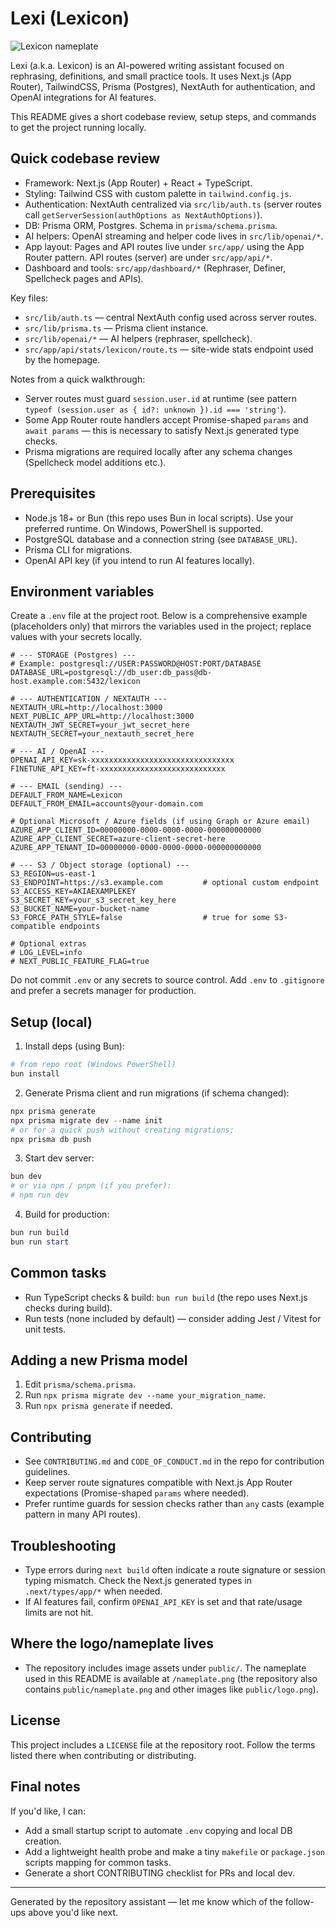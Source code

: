 # Lexi (Lexicon)

![Lexicon nameplate](/nameplate.png)

Lexi (a.k.a. Lexicon) is an AI-powered writing assistant focused on rephrasing, definitions, and small practice tools. It uses Next.js (App Router), TailwindCSS, Prisma (Postgres), NextAuth for authentication, and OpenAI integrations for AI features.

This README gives a short codebase review, setup steps, and commands to get the project running locally.

## Quick codebase review

- Framework: Next.js (App Router) + React + TypeScript.
- Styling: Tailwind CSS with custom palette in `tailwind.config.js`.
- Authentication: NextAuth centralized via `src/lib/auth.ts` (server routes call `getServerSession(authOptions as NextAuthOptions)`).
- DB: Prisma ORM, Postgres. Schema in `prisma/schema.prisma`.
- AI helpers: OpenAI streaming and helper code lives in `src/lib/openai/*`.
- App layout: Pages and API routes live under `src/app/` using the App Router pattern. API routes (server) are under `src/app/api/*`.
- Dashboard and tools: `src/app/dashboard/*` (Rephraser, Definer, Spellcheck pages and APIs).

Key files:

- `src/lib/auth.ts` — central NextAuth config used across server routes.
- `src/lib/prisma.ts` — Prisma client instance.
- `src/lib/openai/*` — AI helpers (rephraser, spellcheck).
- `src/app/api/stats/lexicon/route.ts` — site-wide stats endpoint used by the homepage.

Notes from a quick walkthrough:

- Server routes must guard `session.user.id` at runtime (see pattern `typeof (session.user as { id?: unknown }).id === 'string'`).
- Some App Router route handlers accept Promise-shaped `params` and `await params` — this is necessary to satisfy Next.js generated type checks.
- Prisma migrations are required locally after any schema changes (Spellcheck model additions etc.).

## Prerequisites

- Node.js 18+ or Bun (this repo uses Bun in local scripts). Use your preferred runtime. On Windows, PowerShell is supported.
- PostgreSQL database and a connection string (see `DATABASE_URL`).
- Prisma CLI for migrations.
- OpenAI API key (if you intend to run AI features locally).

## Environment variables

Create a `.env` file at the project root. Below is a comprehensive example (placeholders only) that mirrors the variables used in the project; replace values with your secrets locally.

```properties
# --- STORAGE (Postgres) ---
# Example: postgresql://USER:PASSWORD@HOST:PORT/DATABASE
DATABASE_URL=postgresql://db_user:db_pass@db-host.example.com:5432/lexicon

# --- AUTHENTICATION / NEXTAUTH ---
NEXTAUTH_URL=http://localhost:3000
NEXT_PUBLIC_APP_URL=http://localhost:3000
NEXTAUTH_JWT_SECRET=your_jwt_secret_here
NEXTAUTH_SECRET=your_nextauth_secret_here

# --- AI / OpenAI ---
OPENAI_API_KEY=sk-xxxxxxxxxxxxxxxxxxxxxxxxxxxxxxxx
FINETUNE_API_KEY=ft-xxxxxxxxxxxxxxxxxxxxxxxxxxxx

# --- EMAIL (sending) ---
DEFAULT_FROM_NAME=Lexicon
DEFAULT_FROM_EMAIL=accounts@your-domain.com

# Optional Microsoft / Azure fields (if using Graph or Azure email)
AZURE_APP_CLIENT_ID=00000000-0000-0000-0000-000000000000
AZURE_APP_CLIENT_SECRET=azure-client-secret-here
AZURE_APP_TENANT_ID=00000000-0000-0000-0000-000000000000

# --- S3 / Object storage (optional) ---
S3_REGION=us-east-1
S3_ENDPOINT=https://s3.example.com         # optional custom endpoint
S3_ACCESS_KEY=AKIAEXAMPLEKEY
S3_SECRET_KEY=your_s3_secret_key_here
S3_BUCKET_NAME=your-bucket-name
S3_FORCE_PATH_STYLE=false                  # true for some S3-compatible endpoints

# Optional extras
# LOG_LEVEL=info
# NEXT_PUBLIC_FEATURE_FLAG=true
```

Do not commit `.env` or any secrets to source control. Add `.env` to `.gitignore` and prefer a secrets manager for production.

## Setup (local)

1. Install deps (using Bun):

```powershell
# from repo root (Windows PowerShell)
bun install
```

2. Generate Prisma client and run migrations (if schema changed):

```powershell
npx prisma generate
npx prisma migrate dev --name init
# or for a quick push without creating migrations:
npx prisma db push
```

3. Start dev server:

```powershell
bun dev
# or via npm / pnpm (if you prefer):
# npm run dev
```

4. Build for production:

```powershell
bun run build
bun run start
```

## Common tasks

- Run TypeScript checks & build: `bun run build` (the repo uses Next.js checks during build).
- Run tests (none included by default) — consider adding Jest / Vitest for unit tests.

## Adding a new Prisma model

1. Edit `prisma/schema.prisma`.
2. Run `npx prisma migrate dev --name your_migration_name`.
3. Run `npx prisma generate` if needed.

## Contributing

- See `CONTRIBUTING.md` and `CODE_OF_CONDUCT.md` in the repo for contribution guidelines.
- Keep server route signatures compatible with Next.js App Router expectations (Promise-shaped `params` where needed).
- Prefer runtime guards for session checks rather than `any` casts (example pattern in many API routes).

## Troubleshooting

- Type errors during `next build` often indicate a route signature or session typing mismatch. Check the Next.js generated types in `.next/types/app/*` when needed.
- If AI features fail, confirm `OPENAI_API_KEY` is set and that rate/usage limits are not hit.

## Where the logo/nameplate lives

- The repository includes image assets under `public/`. The nameplate used in this README is available at `/nameplate.png` (the repository also contains `public/nameplate.png` and other images like `public/logo.png`).

## License

This project includes a `LICENSE` file at the repository root. Follow the terms listed there when contributing or distributing.

## Final notes

If you'd like, I can:

- Add a small startup script to automate `.env` copying and local DB creation.
- Add a lightweight health probe and make a tiny `makefile` or `package.json` scripts mapping for common tasks.
- Generate a short CONTRIBUTING checklist for PRs and local dev.

---

Generated by the repository assistant — let me know which of the follow-ups above you'd like next.
